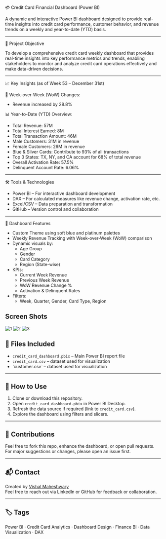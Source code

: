💳 Credit Card Financial Dashboard (Power BI)

A dynamic and interactive Power BI dashboard designed to provide real-time insights into credit card performance, customer behavior, and revenue trends on a weekly and year-to-date (YTD) basis.

---

📌 Project Objective

To develop a comprehensive credit card weekly dashboard that provides real-time insights into key performance metrics and trends, enabling stakeholders to monitor and analyze credit card operations effectively and make data-driven decisions.

---

📈 Key Insights (as of Week 53 – December 31st)

🔄 Week-over-Week (WoW) Changes:
- Revenue increased by 28.8%

📊 Year-to-Date (YTD) Overview:
- Total Revenue: 57M
- Total Interest Earned: 8M
- Total Transaction Amount: 46M
- Male Customers: 31M in revenue
- Female Customers: 26M in revenue
- Blue & Silver Cards: Contribute to 93% of all transactions
- Top 3 States: TX, NY, and CA account for 68% of total revenue
- Overall Activation Rate: 57.5%
- Delinquent Account Rate: 6.06%

---

🛠️ Tools & Technologies

- Power BI – For interactive dashboard development
- DAX – For calculated measures like revenue change, activation rate, etc.
- Excel/CSV – Data preparation and transformation
- GitHub – Version control and collaboration

---

🎨 Dashboard Features

- Custom Theme using soft blue and platinum palettes
- Weekly Revenue Tracking with Week-over-Week (WoW) comparison
- Dynamic visuals by:
  - Age Group
  - Gender
  - Card Category
  - Region (State-wise)
- KPIs:
  - Current Week Revenue
  - Previous Week Revenue
  - WoW Revenue Change %
  - Activation & Delinquent Rates
- Filters:
  - Week, Quarter, Gender, Card Type, Region


##  Screen Shots
![1](https://github.com/user-attachments/assets/08bfe010-e0be-4c5a-a345-f0183c2aa020)
![2](https://github.com/user-attachments/assets/0bf4a576-86b4-4c82-9b36-4bcbc68f86ad)
![3](https://github.com/user-attachments/assets/56e0cb6b-0658-463e-b6a7-cb594586c5b7)



## 📁 Files Included

- `credit_card_dashboard.pbix` – Main Power BI report file
- `credit_card.csv` – dataset used for visualization
- 'customer.csv` – dataset used for visualization

---

## 🚀 How to Use

1. Clone or download this repository.
2. Open `credit_card_dashboard.pbix` in Power BI Desktop.
3. Refresh the data source if required (link to `credit_card.csv`).
4. Explore the dashboard using filters and slicers.

---

## 🤝 Contributions

Feel free to fork this repo, enhance the dashboard, or open pull requests.  
For major suggestions or changes, please open an issue first.

---

## 📬 Contact

Created by [Vishal Maheshwary](https://github.com/Vishal-Msh-02)  
Feel free to reach out via LinkedIn or GitHub for feedback or collaboration.

---

## 🏷️ Tags
Power BI · Credit Card Analytics · Dashboard Design · Finance BI · Data Visualization · DAX
